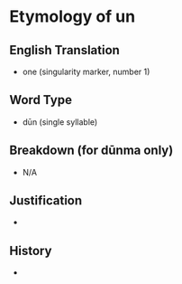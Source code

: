 # Etymology of un

## English Translation
- one (singularity marker, number 1)

## Word Type
- dūn (single syllable)

## Breakdown (for dūnma only)
- N/A

## Justification
- 

## History
- 
